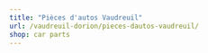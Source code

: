 ```yaml
---
title: "Pièces d'autos Vaudreuil"
url: /vaudreuil-dorion/pieces-dautos-vaudreuil/
shop: car parts
---
```

